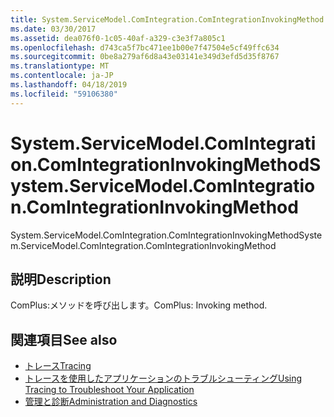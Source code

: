```yaml
---
title: System.ServiceModel.ComIntegration.ComIntegrationInvokingMethod
ms.date: 03/30/2017
ms.assetid: dea076f0-1c05-40af-a329-c3e3f7a805c1
ms.openlocfilehash: d743ca5f7bc471ee1b00e7f47504e5cf49ffc634
ms.sourcegitcommit: 0be8a279af6d8a43e03141e349d3efd5d35f8767
ms.translationtype: MT
ms.contentlocale: ja-JP
ms.lasthandoff: 04/18/2019
ms.locfileid: "59106380"
---
```

# <a name="systemservicemodelcomintegrationcomintegrationinvokingmethod"></a><span data-ttu-id="f5944-102">System.ServiceModel.ComIntegration.ComIntegrationInvokingMethod</span><span class="sxs-lookup"><span data-stu-id="f5944-102">System.ServiceModel.ComIntegration.ComIntegrationInvokingMethod</span></span>
<span data-ttu-id="f5944-103">System.ServiceModel.ComIntegration.ComIntegrationInvokingMethod</span><span class="sxs-lookup"><span data-stu-id="f5944-103">System.ServiceModel.ComIntegration.ComIntegrationInvokingMethod</span></span>  
  
## <a name="description"></a><span data-ttu-id="f5944-104">説明</span><span class="sxs-lookup"><span data-stu-id="f5944-104">Description</span></span>  
 <span data-ttu-id="f5944-105">ComPlus:メソッドを呼び出します。</span><span class="sxs-lookup"><span data-stu-id="f5944-105">ComPlus: Invoking method.</span></span>  
  
## <a name="see-also"></a><span data-ttu-id="f5944-106">関連項目</span><span class="sxs-lookup"><span data-stu-id="f5944-106">See also</span></span>

- [<span data-ttu-id="f5944-107">トレース</span><span class="sxs-lookup"><span data-stu-id="f5944-107">Tracing</span></span>](../../../../../docs/framework/wcf/diagnostics/tracing/index.md)
- [<span data-ttu-id="f5944-108">トレースを使用したアプリケーションのトラブルシューティング</span><span class="sxs-lookup"><span data-stu-id="f5944-108">Using Tracing to Troubleshoot Your Application</span></span>](../../../../../docs/framework/wcf/diagnostics/tracing/using-tracing-to-troubleshoot-your-application.md)
- [<span data-ttu-id="f5944-109">管理と診断</span><span class="sxs-lookup"><span data-stu-id="f5944-109">Administration and Diagnostics</span></span>](../../../../../docs/framework/wcf/diagnostics/index.md)
